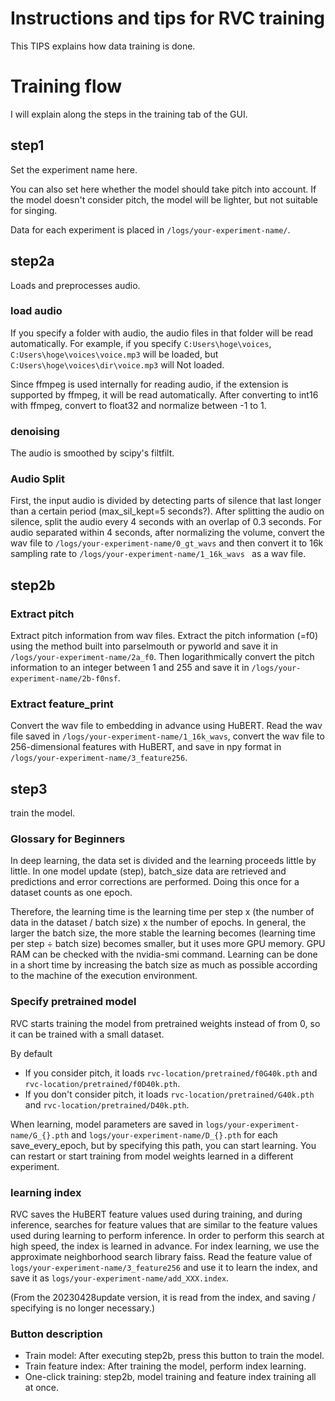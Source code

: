 Instructions and tips for RVC training
======================================
This TIPS explains how data training is done.

# Training flow
I will explain along the steps in the training tab of the GUI.

## step1
Set the experiment name here.

You can also set here whether the model should take pitch into account.
If the model doesn't consider pitch, the model will be lighter, but not suitable for singing.

Data for each experiment is placed in `/logs/your-experiment-name/`.

## step2a
Loads and preprocesses audio.

### load audio
If you specify a folder with audio, the audio files in that folder will be read automatically.
For example, if you specify `C:Users\hoge\voices`, `C:Users\hoge\voices\voice.mp3` will be loaded, but `C:Users\hoge\voices\dir\voice.mp3` will Not loaded.

Since ffmpeg is used internally for reading audio, if the extension is supported by ffmpeg, it will be read automatically.
After converting to int16 with ffmpeg, convert to float32 and normalize between -1 to 1.

### denoising
The audio is smoothed by scipy's filtfilt.

### Audio Split
First, the input audio is divided by detecting parts of silence that last longer than a certain period (max_sil_kept=5 seconds?). After splitting the audio on silence, split the audio every 4 seconds with an overlap of 0.3 seconds. For audio separated within 4 seconds, after normalizing the volume, convert the wav file to `/logs/your-experiment-name/0_gt_wavs` and then convert it to 16k sampling rate to `/logs/your-experiment-name/1_16k_wavs ` as a wav file.

## step2b
### Extract pitch
Extract pitch information from wav files. Extract the pitch information (=f0) using the method built into parselmouth or pyworld and save it in `/logs/your-experiment-name/2a_f0`. Then logarithmically convert the pitch information to an integer between 1 and 255 and save it in `/logs/your-experiment-name/2b-f0nsf`.

### Extract feature_print
Convert the wav file to embedding in advance using HuBERT. Read the wav file saved in `/logs/your-experiment-name/1_16k_wavs`, convert the wav file to 256-dimensional features with HuBERT, and save in npy format in `/logs/your-experiment-name/3_feature256`.

## step3
train the model.
### Glossary for Beginners
In deep learning, the data set is divided and the learning proceeds little by little. In one model update (step), batch_size data are retrieved and predictions and error corrections are performed. Doing this once for a dataset counts as one epoch.

Therefore, the learning time is the learning time per step x (the number of data in the dataset / batch size) x the number of epochs. In general, the larger the batch size, the more stable the learning becomes (learning time per step ÷ batch size) becomes smaller, but it uses more GPU memory. GPU RAM can be checked with the nvidia-smi command. Learning can be done in a short time by increasing the batch size as much as possible according to the machine of the execution environment.

### Specify pretrained model
RVC starts training the model from pretrained weights instead of from 0, so it can be trained with a small dataset.

By default

- If you consider pitch, it loads `rvc-location/pretrained/f0G40k.pth` and `rvc-location/pretrained/f0D40k.pth`.
- If you don't consider pitch, it loads `rvc-location/pretrained/G40k.pth` and `rvc-location/pretrained/D40k.pth`.

When learning, model parameters are saved in `logs/your-experiment-name/G_{}.pth` and `logs/your-experiment-name/D_{}.pth` for each save_every_epoch, but by specifying this path, you can start learning. You can restart or start training from model weights learned in a different experiment.

### learning index
RVC saves the HuBERT feature values used during training, and during inference, searches for feature values that are similar to the feature values used during learning to perform inference. In order to perform this search at high speed, the index is learned in advance.
For index learning, we use the approximate neighborhood search library faiss. Read the feature value of `logs/your-experiment-name/3_feature256` and use it to learn the index, and save it as `logs/your-experiment-name/add_XXX.index`.

(From the 20230428update version, it is read from the index, and saving / specifying is no longer necessary.)

### Button description
- Train model: After executing step2b, press this button to train the model.
- Train feature index: After training the model, perform index learning.
- One-click training: step2b, model training and feature index training all at once.